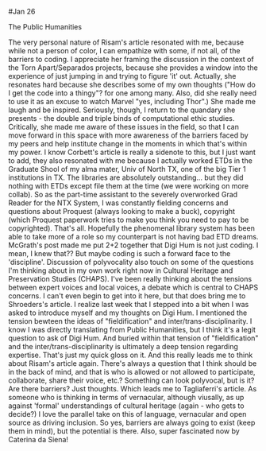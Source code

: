 #Jan 26

The Public Humanities 

The very personal nature of Risam's article resonated with me, because while not a person of color, I can empathize with some, if not all, of the barriers to coding. I appreciate her framing the discussion in the context of the Torn Apart/Separados projects, because she provides a window into the experience of just jumping in and trying to figure 'it' out. Actually, she resonates hard because she describes some of my own thoughts ("How do I get the code into a thingy"? for one among many. Also, did she really need to use it as an excuse to watch Marvel "yes, including Thor".) She made me laugh and be inspired. Seriously, though, I return to the quandary she presents - the double and triple binds of computational ethic studies. Critically, she made me aware of these issues in the field, so that I can move forward in this space with more awareness of the barriers faced by my peers and help institute change in the moments in which that's within my power. 
I know Corbett's article is really a sidenote to this, but I just want to add, they also resonated with me because I actually worked ETDs in the Graduate Shool of my alma mater, Univ of North TX, one of the big Tier 1 institutions in TX. The libraries are absolutely outstanding... but they did nothing with ETDs except file them at the time (we were working on more collab). So as the part-time assistant to the severely overworked Grad Reader for the NTX System, I was constantly fielding concerns and questions about Proquest (always looking to make a buck), copyright (which Proquest paperwork tries to make you think you need to pay to be copyrighted). That's all. Hopefully the phenomenal library system has been able to take more of a role so my counterpart is not having bad ETD dreams. 
McGrath's post made me put 2+2 together that Digi Hum is not just coding. I mean, I knew that?? But maybe coding is such a forward face to the 'discipline'. Discussion of polyvocality also touch on some of the questions I'm thinking about in my own work right now in Cultural Heritage and Preservation Studies (CHAPS). I've been really thinking about the tensions between expert voices and local voices, a debate which is central to CHAPS concerns. I can't even begin to get into it here, but that does bring me to Shroeders's article. I realize last week that I stepped into a bit when I was asked to introduce myself and my thoughts on Digi Hum. I mentioned the tension bewteen the ideas of "fieldification" and inter/trans-disciplinarity. I know I was directly translating from Public Humanities, but I think it's a legit question to ask of Digi Hum. And buried within that tension of "fieldification" and the inter/trans-disciplinarity is ultimately a deep tension regarding expertise. That's just my quick gloss on it. And this really leads me to think about Risam's article again. There's always a question that I think should be in the back of mind, and that is who is allowed or not allowed to participate, collaborate, share their voice, etc.? Something can look polyvocal, but is it? Are there barriers? Just thoughts. 
Which leads me to Tagliaferri's article. As someone who is thinking in terms of vernacular, although viusally, as up against 'formal' understandings of cultural heritage (again - who gets to decide?) I love the parallel take on this of language, vernacular and open source as driving inclusion. So yes, barriers are always going to exist (keep them in mind), but the potential is there.  Also, super fascinated now by Caterina da Siena!